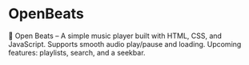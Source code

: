 # OpenBeats
🎵 Open Beats – A simple music player built with HTML, CSS, and JavaScript. Supports smooth audio play/pause and loading. Upcoming features: playlists, search, and a seekbar.

